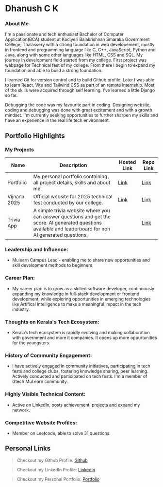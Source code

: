 # Dhanush C K

### About Me

I'm a passionate and tech enthusiast Bachelor of Computer Application(BCA) student at Kodiyeri Balakrishnan Smaraka Government College, Thalassery with a strong foundation in web developement, mostly in frontend and programming language like C, C++, JavaScript, Python and Java, along with some other languages like HTML, CSS and SQL. My journey in development field started from my college. First project was webpage for Technical fest of my college. From there I begin to expand my foundation and able to build a strong foundation.

I learned Git for version control and to build Github profile. Later I was able to learn React, Vite and Tailwind CSS as part of an remote internship. Most of the skills were acquired through self learning. I've learned a little Django so far.

Debugging the code was my favourite part in coding. Designing website, coding and debugging was done with great excitement and with a growth mindset. I'm currently seeking opportunities to further sharpen my skills and have an experience in the real life tech environment.

## Portfolio Highlights

### My Projects

| Name | Description | Hosted Link | Repo Link | 
|------|-------------|-------------|-----------|
| Portfolio | My personal portfolio containing all project details, skills and about me. | [Link](https://dhanushckme.web.app/) | [Link](https://github.com/Dhanush-ck/Portfolio-V2) |
| Vijnana 2025 | Official website for 2025 technical fest conducted by our college. | [Link](https://vijnana25.web.app/) | [Link](https://github.com/Dhanush-ck/vijnana25) |
| Trivia App | A simple trivia website where you can answer questions and get the score. AI generated questions available and leaderboard for non AI generated questions. | | [Link](https://github.com/Dhanush-ck/trivia-app) |

### Leadership and Influence:

- Mulearn Campus Lead - enabling me to share new opportunities and skill development methods to beginners.

### Career Plan:

- My career plan is to grow as a skilled software developer, continuously expanding my knowledge in full-stack development or frontend development, while exploring opportunities in emerging technologies like Artifical Intelligence to make a meaningful impact in the tech industry.

### Thoughts on Kerala's Tech Ecosystem:

- Kerala’s tech ecosystem is rapidly evolving and making collaboration with government and more it companies. It opens up more oppurtunities for the youngsters.

### History of Community Engagement:

- I have actively engaged in community initiatives, participating in tech fests and college clubs, fostering knowledge sharing, peer learning. Actively conducted and participated on tech fests. I'm a member of Gtech MuLearn community.

### Highly Visible Technical Content:

- Active on LinkedIn, posts achievement, projects and expand my network.

### Competitive Website Profiles:

- Member on Leetcode, able to solve 31 questions.

## Personal Links

> Checkout my Github Profile: [Github](https://github.com/Dhanush-ck)

> Checkout my LinkedIn Profile: [LinkedIn](www.linkedin.com/in/dhanush-ck)
 
> Checkout my Personal Portfolio: [Portfolio](https://dhanushckme.web.app/)

